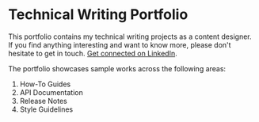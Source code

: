 # Technical Writing Portfolio
This portfolio contains my technical writing projects as a content designer. If you find anything interesting and want to know more, please don't hesitate to get in touch. [Get connected on LinkedIn](https://www.linkedin.com/in/qixin-xu-474758161/).

The portfolio showcases sample works across the following areas:
1. How-To Guides
3. API Documentation
4. Release Notes
5. Style Guidelines

